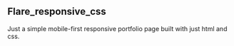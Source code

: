 ## Flare_responsive_css

Just a simple mobile-first responsive portfolio page built with just html and css.